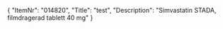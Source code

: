 {
  "ItemNr": "014820",
  "Title": "test",
  "Description": "Simvastatin STADA, filmdragerad tablett 40 mg"
}